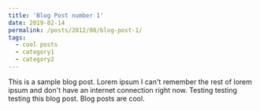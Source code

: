 ```yaml
---
title: 'Blog Post number 1'
date: 2019-02-14
permalink: /posts/2012/08/blog-post-1/
tags:
  - cool posts
  - category1
  - category2
---
```


This is a sample blog post. Lorem ipsum I can't remember the rest of lorem ipsum and don't have an internet connection right now. Testing testing testing this blog post. Blog posts are cool.

<!-- Headings are cool
======

You can have many headings
======

Aren't headings cool?
------ -->